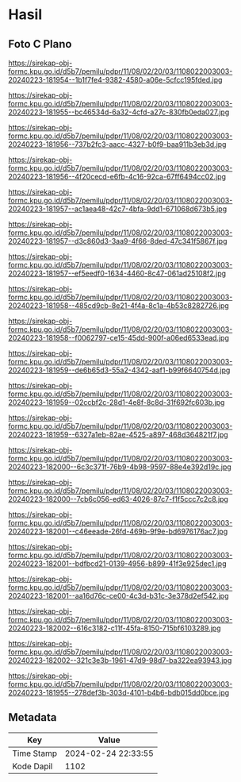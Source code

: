 # Hasil

## Foto C Plano

https://sirekap-obj-formc.kpu.go.id/d5b7/pemilu/pdpr/11/08/02/20/03/1108022003003-20240223-181954--1b1f7fe4-9382-4580-a06e-5cfcc195fded.jpg

https://sirekap-obj-formc.kpu.go.id/d5b7/pemilu/pdpr/11/08/02/20/03/1108022003003-20240223-181955--bc46534d-6a32-4cfd-a27c-830fb0eda027.jpg

https://sirekap-obj-formc.kpu.go.id/d5b7/pemilu/pdpr/11/08/02/20/03/1108022003003-20240223-181956--737b2fc3-aacc-4327-b0f9-baa911b3eb3d.jpg

https://sirekap-obj-formc.kpu.go.id/d5b7/pemilu/pdpr/11/08/02/20/03/1108022003003-20240223-181956--4f20cecd-e6fb-4c16-92ca-67ff6494cc02.jpg

https://sirekap-obj-formc.kpu.go.id/d5b7/pemilu/pdpr/11/08/02/20/03/1108022003003-20240223-181957--ac1aea48-42c7-4bfa-9dd1-671068d673b5.jpg

https://sirekap-obj-formc.kpu.go.id/d5b7/pemilu/pdpr/11/08/02/20/03/1108022003003-20240223-181957--d3c860d3-3aa9-4f66-8ded-47c341f5867f.jpg

https://sirekap-obj-formc.kpu.go.id/d5b7/pemilu/pdpr/11/08/02/20/03/1108022003003-20240223-181957--ef5eedf0-1634-4460-8c47-061ad25108f2.jpg

https://sirekap-obj-formc.kpu.go.id/d5b7/pemilu/pdpr/11/08/02/20/03/1108022003003-20240223-181958--485cd9cb-8e21-4f4a-8c1a-4b53c8282726.jpg

https://sirekap-obj-formc.kpu.go.id/d5b7/pemilu/pdpr/11/08/02/20/03/1108022003003-20240223-181958--f0062797-ce15-45dd-900f-a06ed6533ead.jpg

https://sirekap-obj-formc.kpu.go.id/d5b7/pemilu/pdpr/11/08/02/20/03/1108022003003-20240223-181959--de6b65d3-55a2-4342-aaf1-b99f6640754d.jpg

https://sirekap-obj-formc.kpu.go.id/d5b7/pemilu/pdpr/11/08/02/20/03/1108022003003-20240223-181959--02ccbf2c-28d1-4e8f-8c8d-31f692fc603b.jpg

https://sirekap-obj-formc.kpu.go.id/d5b7/pemilu/pdpr/11/08/02/20/03/1108022003003-20240223-181959--6327a1eb-82ae-4525-a897-468d364821f7.jpg

https://sirekap-obj-formc.kpu.go.id/d5b7/pemilu/pdpr/11/08/02/20/03/1108022003003-20240223-182000--6c3c371f-76b9-4b98-9597-88e4e392d19c.jpg

https://sirekap-obj-formc.kpu.go.id/d5b7/pemilu/pdpr/11/08/02/20/03/1108022003003-20240223-182000--7cb6c056-ed63-4026-87c7-f1f5ccc7c2c8.jpg

https://sirekap-obj-formc.kpu.go.id/d5b7/pemilu/pdpr/11/08/02/20/03/1108022003003-20240223-182001--c46eeade-26fd-469b-9f9e-bd6976176ac7.jpg

https://sirekap-obj-formc.kpu.go.id/d5b7/pemilu/pdpr/11/08/02/20/03/1108022003003-20240223-182001--bdfbcd21-0139-4956-b899-41f3e925dec1.jpg

https://sirekap-obj-formc.kpu.go.id/d5b7/pemilu/pdpr/11/08/02/20/03/1108022003003-20240223-182001--aa16d76c-ce00-4c3d-b31c-3e378d2ef542.jpg

https://sirekap-obj-formc.kpu.go.id/d5b7/pemilu/pdpr/11/08/02/20/03/1108022003003-20240223-182002--616c3182-c11f-45fa-8150-715bf6103289.jpg

https://sirekap-obj-formc.kpu.go.id/d5b7/pemilu/pdpr/11/08/02/20/03/1108022003003-20240223-182002--321c3e3b-1961-47d9-98d7-ba322ea93943.jpg

https://sirekap-obj-formc.kpu.go.id/d5b7/pemilu/pdpr/11/08/02/20/03/1108022003003-20240223-181955--278def3b-303d-4101-b4b6-bdb015dd0bce.jpg


## Metadata

| Key        | Value               |
| ---------- | ------------------- |
| Time Stamp | 2024-02-24 22:33:55 |
| Kode Dapil | 1102                |



